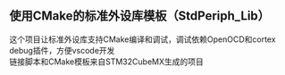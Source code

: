 ## 使用CMake的标准外设库模板（StdPeriph_Lib）

这个项目让标准外设库支持CMake编译和调试，调试依赖OpenOCD和cortex debug插件，方便vscode开发 \
链接脚本和CMake模板来自STM32CubeMX生成的项目
